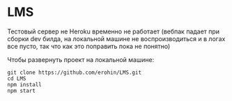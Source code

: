 # LMS

Тестовый сервер не Heroku временно не работает (вебпак падает при сборки dev билда, на локальной машине не воспроизводиться и в логах все пусто, так что как это поправить пока не понятно)

Чтобы развернуть проект на локальной машине:
```code
git clone https://github.com/erohin/LMS.git
cd LMS
npm install
npm start
```
